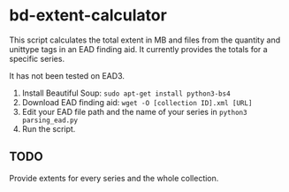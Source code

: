 # bd-extent-calculator

This script calculates the total extent in MB and files from the quantity and unittype tags in an EAD finding aid. It currently provides the totals for a specific series.

It has not been tested on EAD3.

1. Install Beautiful Soup: `sudo apt-get install python3-bs4`
2. Download EAD finding aid: `wget -O [collection ID].xml [URL]`
3. Edit your EAD file path and the name of your series in `python3 parsing_ead.py`
4. Run the script.

## TODO
Provide extents for every series and the whole collection.
